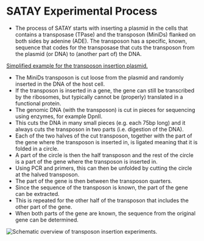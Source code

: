 #  SATAY Experimental Process 

- The process of SATAY starts with inserting a plasmid in the cells that contains a transposase (TPase) and the transposon (MiniDs) flanked on both sides by adenine (ADE).
The transposon has a specific, known, sequence that codes for the transposase that cuts the transposon from the plasmid (or DNA) to (another part of) the DNA.

[Simplified example for the transposon insertion plasmid.](./media/Plasmid_transposon.png)


- The MiniDs transposon is cut loose from the plasmid and randomly inserted in the DNA of the host cell.
- If the transposon is inserted in a gene, the gene can still be transcribed by the ribosomes, but typically cannot be (properly) translated in a functional protein.
- The genomic DNA (with the transposon) is cut in pieces for sequencing using enzymes, for example DpnII.
- This cuts the DNA in many small pieces (e.g. each 75bp long) and it always cuts the transposon in two parts (i.e. digestion of the DNA).
- Each of the two halves of the cut transposon, together with the part of the gene where the transposon is inserted in, is ligated meaning that it is folded in a circle.
- A part of the circle is then the half transposon and the rest of the circle is a part of the gene where the transposon is inserted in.
- Using PCR and primers, this can then be unfolded by cutting the circle at the halved transposon.
- The part of the gene is then between the transposon quarters.
- Since the sequence of the transposon is known, the part of the gene can be extracted.
- This is repeated for the other half of the transposon that includes the other part of the gene.
- When both parts of the gene are known, the sequence from the original gene can be determined.

![Schematic overview of transposon insertion experiments.](./media/satay_experiment_overview.png)
